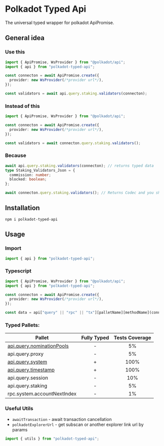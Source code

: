 # Polkadot Typed Api
The universal typed wrapper for polkadot ApiPromise.

## General idea

### Use this
```typescript
import { ApiPromise, WsProvider } from "@polkadot/api";
import { api } from "polkadot-typed-api";

const connecton = await ApiPromise.create({
  provider: new WsProvider(/*provider url*/),
});

const validators = await api.query.staking.validators(connecton);
```

### Instead of this
```typescript
import { ApiPromise, WsProvider } from "@polkadot/api";

const connecton = await ApiPromise.create({
  provider: new WsProvider(/*provider url*/),
});

const validators = await connecton.query.staking.validators();
```

### Because
```typescript
await api.query.staking.validators(connecton); // returns typed data
type Staking_Validators_Json = {
  commission: number;
  blocked: boolean;
};

await connecton.query.staking.validators(); // Returns Codec and you should guess what to do with that!
```

## Installation
```shell
npm i polkadot-typed-api
```

## Usage

### Import
```typescript
import { api } from "polkadot-typed-api";
```

### Typescript
```typescript
import { ApiPromise, WsProvider } from "@polkadot/api";
import { api } from "polkadot-typed-api";

const connecton = await ApiPromise.create({
  provider: new WsProvider(/*provider url*/),
});

const data = api["query" || "rpc" || "tx"][palletName][methodName](connection, ...params);
```

### Typed Pallets:
| Pallet                                                                                                                                                    | Fully Typed | Tests Coverage |
|-----------------------------------------------------------------------------------------------------------------------------------------------------------|:-----------:|:--------------:|
| [api.query.nominationPools](https://github.com/dmitrytarassov/crypto-tools/blob/main/packages/polkadot-typed-api/src/api/query/nominationPools/README.md) |      -      |       5%       |
| api.query.proxy                                                                                                                                           |      -      |       5%       |
| [api.query.system](https://github.com/dmitrytarassov/crypto-tools/blob/main/packages/polkadot-typed-api/src/api/query/system/README.md)                   |      +      |      100%      |
| [api.query.timestamp](https://github.com/dmitrytarassov/crypto-tools/blob/main/packages/polkadot-typed-api/src/api/query/timestamp/README.md)             |      +      |      100%      |
| api.query.session                                                                                                                                         |      -      |      10%       |
| api.query.staking                                                                                                                                         |      -      |       5%       |
| rpc.system.accountNextIndex                                                                                                                               |      -      |       1%       |

### Useful Utils
- `awaitTransaction` - await transaction cancellation
- `polkadotExplorerUrl` - get subscan or another explorer link url by params 

```typescript
import { utils } from "polkadot-typed-api";
```